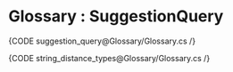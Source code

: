 ﻿# Glossary : SuggestionQuery

{CODE suggestion_query@Glossary/Glossary.cs /}

{CODE string_distance_types@Glossary/Glossary.cs /}